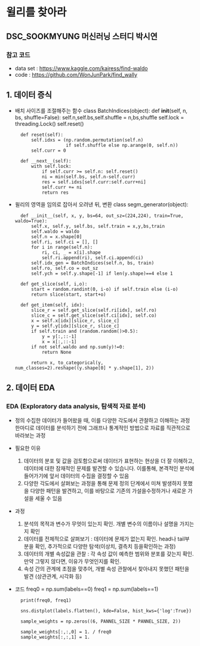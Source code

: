 # 윌리를 찾아라
## DSC_SOOKMYUNG 머신러닝 스터디 박시연

### 참고 코드
+ data set :  <https://www.kaggle.com/kairess/find-waldo>
+ code : <https://github.com/WonJunPark/find_wally>

## 1. 데이터 증식
+ 배치 사이즈를 조절해주는 함수
    class BatchIndices(object):
        def __init__(self, n, bs, shuffle=False):
            self.n,self.bs,self.shuffle = n,bs,shuffle
            self.lock = threading.Lock()
            self.reset()

        def reset(self):
            self.idxs = (np.random.permutation(self.n) 
                         if self.shuffle else np.arange(0, self.n))
            self.curr = 0

        def __next__(self):
            with self.lock:
                if self.curr >= self.n: self.reset()
                ni = min(self.bs, self.n-self.curr)
                res = self.idxs[self.curr:self.curr+ni]
                self.curr += ni
                return res

+ 윌리의 영역을 임의로 잡아서 오려낸 뒤, 변환
    class segm_generator(object):
    
        def __init__(self, x, y, bs=64, out_sz=(224,224), train=True, waldo=True):
            self.x, self.y, self.bs, self.train = x,y,bs,train
            self.waldo = waldo
            self.n = x.shape[0]
            self.ri, self.ci = [], []
            for i in range(self.n):
                ri, ci, _ = x[i].shape
                self.ri.append(ri), self.ci.append(ci) 
            self.idx_gen = BatchIndices(self.n, bs, train)
            self.ro, self.co = out_sz
            self.ych = self.y.shape[-1] if len(y.shape)==4 else 1
    
        def get_slice(self, i,o):
            start = random.randint(0, i-o) if self.train else (i-o)
            return slice(start, start+o)
    
        def get_item(self, idx):
            slice_r = self.get_slice(self.ri[idx], self.ro)
            slice_c = self.get_slice(self.ci[idx], self.co)
            x = self.x[idx][slice_r, slice_c]
            y = self.y[idx][slice_r, slice_c]
            if self.train and (random.random()>0.5): 
                y = y[:,::-1]
                x = x[:,::-1]
            if not self.waldo and np.sum(y)!=0:
                return None
    
            return x, to_categorical(y, num_classes=2).reshape((y.shape[0] * y.shape[1], 2))

## 2. 데이터 EDA 
### EDA (Exploratory data analysis, 탐색적 자료 분석)
+ 정의
수집한 데이터가 들어왔을 때, 이를 다양한 각도에서 관찰하고 이해하는 과정
한마디로 데이터를 분석하기 전에 그래프나 통계적인 방법으로 자료를 직관적으로 바라보는 과정

* 필요한 이유
    1. 데이터의 분포 및 값을 검토함으로써 데이터가 표현하는 현상을 더 잘 이해하고, 데이터에 대한 잠재적인 문제를 발견할 수 있습니다. 이를통해, 본격적인 분석에 들어가기에 앞서 데이터의 수집을 결정할 수 있음
    2. 다양한 각도에서 살펴보는 과정을 통해 문제 정의 단계에서 미쳐 발생하지 못했을 다양한 패턴을 발견하고, 이를 바탕으로 기존의 가설을수정하거나 새로운 가설을 세울 수 있음
* 과정
    1. 분석의 목적과 변수가 무엇이 있는지 확인. 개별 변수의 이름이나 설명을 가지는지 확인
    2. 데이터를 전체적으로 살펴보기 : 데이터에 문제가 없는지 확인. head나 tail부분을 확인, 추가적으로 다양한 탐색(이상치, 결측치 등을확인하는 과정)
    3. 데이터의 개별 속성값을 관찰 : 각 속성 값이 예측한 범위와 분포를 갖는지 확인. 만약 그렇지 않다면, 이유가 무엇인지를 확인. 
    4. 속성 간의 관계에 초점을 맞추어, 개별 속성 관찰에서 찾아내지 못했던 패턴을 발견 (상관관계, 시각화 등)

* 코드
        freq0 = np.sum(labels==0)
        freq1 = np.sum(labels==1)

        print(freq0, freq1)

        sns.distplot(labels.flatten(), kde=False, hist_kws={'log':True})

        sample_weights = np.zeros((6, PANNEL_SIZE * PANNEL_SIZE, 2))

        sample_weights[:,:,0] = 1. / freq0
        sample_weights[:,:,1] = 1.
        